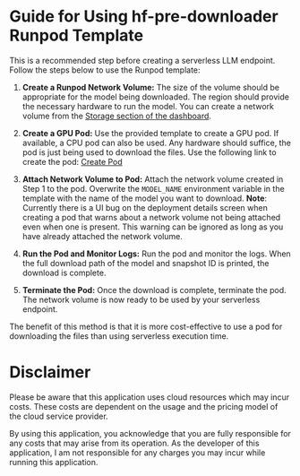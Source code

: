 # Guide for Using hf-pre-downloader Runpod Template

This is a recommended step before creating a serverless LLM endpoint. Follow the steps below to use the Runpod template:

1. **Create a Runpod Network Volume:** The size of the volume should be appropriate for the model being downloaded. The region should provide the necessary hardware to run the model. You can create a network volume from the [Storage section of the dashboard](https://www.runpod.io/console/user/storage).


2. **Create a GPU Pod:** Use the provided template to create a GPU pod. If available, a CPU pod can also be used. Any hardware should suffice, the pod is just being used to download the files. Use the following link to create the pod: [Create Pod](https://runpod.io/console/gpu-cloud?template=obhsatpv7d&ref=rql9o4ou)

3. **Attach Network Volume to Pod:** Attach the network volume created in Step 1 to the pod. Overwrite the `MODEL_NAME` environment variable in the template with the name of the model you want to download. **Note**: Currently there is a UI bug on the deployment details screen when creating a pod that warns about a network volume not being attached even when one is present. This warning can be ignored as long as you have already attached the network volume.

4. **Run the Pod and Monitor Logs:** Run the pod and monitor the logs. When the full download path of the model and snapshot ID is printed, the download is complete.

5. **Terminate the Pod:** Once the download is complete, terminate the pod. The network volume is now ready to be used by your serverless endpoint.

The benefit of this method is that it is more cost-effective to use a pod for downloading the files than using serverless execution time.

# Disclaimer

Please be aware that this application uses cloud resources which may incur costs. These costs are dependent on the usage and the pricing model of the cloud service provider. 

By using this application, you acknowledge that you are fully responsible for any costs that may arise from its operation. As the developer of this application, I am not responsible for any charges you may incur while running this application.
